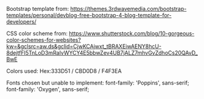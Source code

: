 Bootstrap template from: https://themes.3rdwavemedia.com/bootstrap-templates/personal/devblog-free-bootstrap-4-blog-template-for-developers/

CSS color scheme from:
https://www.shutterstock.com/blog/10-gorgeous-color-schemes-for-websites?kw=&gclsrc=aw.ds&gclid=CjwKCAjwxt_tBRAXEiwAENY8hcU-8dejtfFI5TnLoD3mRaIvWYCY4E5bbwZev4UB7jALZ7mhvGvZdhoCs20QAvD_BwE

Colors used: Hex:333D51 / CBD0D8 / F4F3EA

Fonts chosen but unable to implement:
font-family: 'Poppins', sans-serif;
font-family: 'Oxygen', sans-serif;